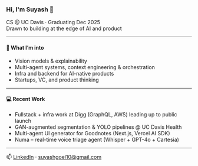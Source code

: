 ### Hi, I'm Suyash 👋  
CS @ UC Davis · Graduating Dec 2025  
Drawn to building at the edge of AI and product

---

#### 🧠 What I’m into
- Vision models & explainability  
- Multi-agent systems, context engineering & orchestration  
- Infra and backend for AI-native products  
- Startups, VC, and product thinking

---

#### 💻 Recent Work
- Fullstack + infra work at Digg (GraphQL, AWS) leading up to public launch
- GAN-augmented segmentation & YOLO pipelines @ UC Davis Health  
- Multi-agent UI generator for Goodnotes (Next.js, Vercel AI SDK)  
- Numa – real-time voice triage agent (Whisper + GPT-4o + Cartesia)

---

📫 [LinkedIn](https://www.linkedin.com/in/suyash-goel) · suyashgoel10@gmail.com
